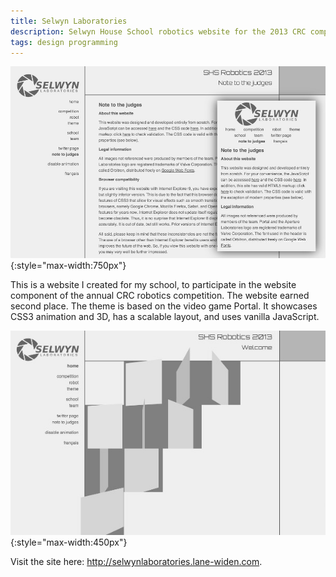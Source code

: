 ```yaml
---
title: Selwyn Laboratories
description: Selwyn House School robotics website for the 2013 CRC competition
tags: design programming
---
```


![Selwyn Laboratories screenshot](/img/selwyn-laboratories/screenshot1.jpg){:style="max-width:750px"}

This is a website I created for my school, to participate in the website component of the annual CRC robotics competition. The website earned second place. The theme is based on the video game Portal. It showcases CSS3 animation and 3D, has a scalable layout, and uses vanilla JavaScript.

![Tile flip screenshot](/img/selwyn-laboratories/screenshot2.jpg){:style="max-width:450px"}

Visit the site here: <http://selwynlaboratories.lane-widen.com>.